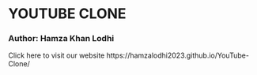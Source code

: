 # YOUTUBE CLONE<br>

<h3>Author: Hamza Khan Lodhi</h3>
Click here to visit our website https://hamzalodhi2023.github.io/YouTube-Clone/
